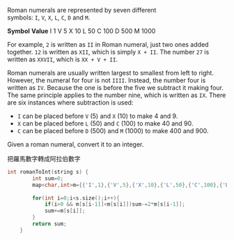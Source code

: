 Roman numerals are represented by seven different symbols: `I`, `V`, `X`, `L`, `C`, `D` and `M`.

**Symbol**       **Value**
I             1
V             5
X             10
L             50
C             100
D             500
M             1000

For example, `2` is written as `II` in Roman numeral, just two ones added together. `12` is written as `XII`, which is simply `X + II`. The number `27` is written as `XXVII`, which is `XX + V + II`.

Roman numerals are usually written largest to smallest from left to right. However, the numeral for four is not `IIII`. Instead, the number four is written as `IV`. Because the one is before the five we subtract it making four. The same principle applies to the number nine, which is written as `IX`. There are six instances where subtraction is used:

-   `I` can be placed before `V` (5) and `X` (10) to make 4 and 9. 
-   `X` can be placed before `L` (50) and `C` (100) to make 40 and 90. 
-   `C` can be placed before `D` (500) and `M` (1000) to make 400 and 900.

Given a roman numeral, convert it to an integer.

把羅馬數字轉成阿拉伯數字

```cpp
int romanToInt(string s) {
        int sum=0;
        map<char,int>m={{'I',1},{'V',5},{'X',10},{'L',50},{'C',100},{'D',500},{'M',1000}};
        
        for(int i=0;i<s.size();i++){
            if(i>0 && m[s[i-1]]<m[s[i]])sum-=2*m[s[i-1]];
            sum+=m[s[i]];
        }
        return sum;
    }
```